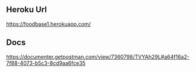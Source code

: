 ## Heroku Url
https://foodbase1.herokuapp.com/


## Docs 
https://documenter.getpostman.com/view/7360798/TVYAh29L#a64f16a2-7f88-4073-b5c3-8cd9aa6fce35